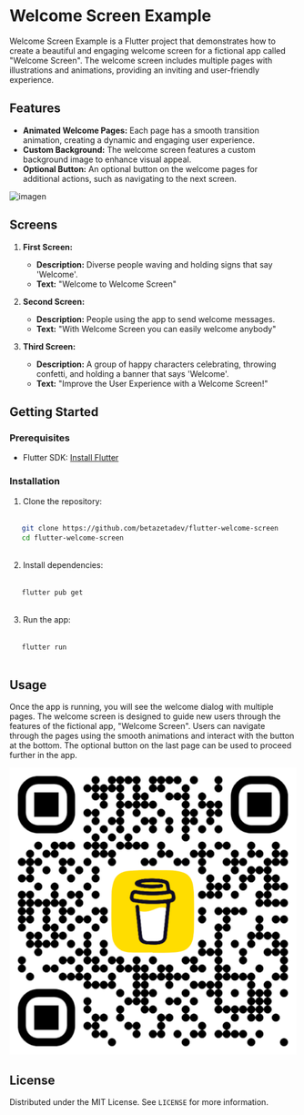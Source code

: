 # Welcome Screen Example

Welcome Screen Example is a Flutter project that demonstrates how to create a beautiful and engaging welcome screen for a fictional app called "Welcome Screen". The welcome screen includes multiple pages with illustrations and animations, providing an inviting and user-friendly experience.

## Features

- **Animated Welcome Pages:** Each page has a smooth transition animation, creating a dynamic and engaging user experience.
- **Custom Background:** The welcome screen features a custom background image to enhance visual appeal.
- **Optional Button:** An optional button on the welcome pages for additional actions, such as navigating to the next screen.

<img src="https://github.com/betazetadev/flutter-welcome-screen/assets/18558408/c40d84e5-2955-4ac8-b417-48e6d49883ce" alt="imagen" width="300">

## Screens

1. **First Screen:**
    - **Description:** Diverse people waving and holding signs that say 'Welcome'.
    - **Text:** "Welcome to Welcome Screen"

2. **Second Screen:**
    - **Description:** People using the app to send welcome messages.
    - **Text:** "With Welcome Screen you can easily welcome anybody"

3. **Third Screen:**
    - **Description:** A group of happy characters celebrating, throwing confetti, and holding a banner that says 'Welcome'.
    - **Text:** "Improve the User Experience with a Welcome Screen!"

## Getting Started

### Prerequisites

- Flutter SDK: [Install Flutter](https://flutter.dev/docs/get-started/install)

### Installation

1. Clone the repository:

```sh

   git clone https://github.com/betazetadev/flutter-welcome-screen
   cd flutter-welcome-screen
   
```

2. Install dependencies:

```sh

   flutter pub get
   
```

3. Run the app:

```sh

   flutter run
   
```

## Usage

Once the app is running, you will see the welcome dialog with multiple pages. The welcome screen is designed to guide new users through the features of the fictional app, "Welcome Screen". Users can navigate through the pages using the smooth animations and interact with the button at the bottom. The optional button on the last page can be used to proceed further in the app.

[<img src="bmc_qr.png">](https://www.buymeacoffee.com/betazetadev "Buy me a coffee if you liked it")

## License

Distributed under the MIT License. See `LICENSE` for more information.
